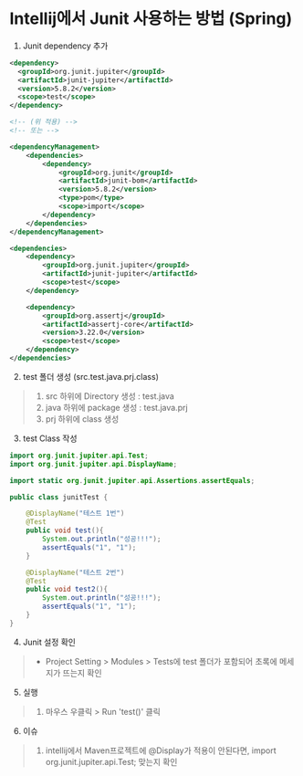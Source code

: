 
# Intellij에서 Junit 사용하는 방법 (Spring)

1. Junit dependency 추가
```xml
<dependency>
  <groupId>org.junit.jupiter</groupId>
  <artifactId>junit-jupiter</artifactId>
  <version>5.8.2</version>
  <scope>test</scope>
</dependency>

<!-- (위 적용) --> 
<!-- 또는 --> 

<dependencyManagement>
    <dependencies>
        <dependency>
            <groupId>org.junit</groupId>
            <artifactId>junit-bom</artifactId>
            <version>5.8.2</version>
            <type>pom</type>
            <scope>import</scope>
        </dependency>
    </dependencies>
</dependencyManagement>

<dependencies>
    <dependency>
        <groupId>org.junit.jupiter</groupId>
        <artifactId>junit-jupiter</artifactId>
        <scope>test</scope>
    </dependency>

    <dependency>
        <groupId>org.assertj</groupId>
        <artifactId>assertj-core</artifactId>
        <version>3.22.0</version>
        <scope>test</scope>
    </dependency>
</dependencies>
```

2. test 폴더 생성 (src.test.java.prj.class)
> 1. src 하위에 Directory 생성 : test.java
> 2. java 하위에 package 생성 : test.java.prj 
> 3. prj 하위에 class 생성

3. test Class 작성
```java
import org.junit.jupiter.api.Test;
import org.junit.jupiter.api.DisplayName;

import static org.junit.jupiter.api.Assertions.assertEquals;

public class junitTest {

	@DisplayName("테스트 1번")
	@Test
	public void test(){
		System.out.println("성공!!!");
		assertEquals("1", "1");
	}

	@DisplayName("테스트 2번")
	@Test
	public void test2(){
		System.out.println("성공!!!");
		assertEquals("1", "1");
	}
}

```

4. Junit 설정 확인
> - Project Setting > Modules > Tests에 test 폴더가 포함되어 초록에 메세지가 뜨는지 확인

5. 실행
> 1. 마우스 우클릭 > Run 'test()' 클릭 

6. 이슈
> 1. intellij에서 Maven프로젝트에 @Display가 적용이 안된다면, import org.junit.jupiter.api.Test; 맞는지 확인 

